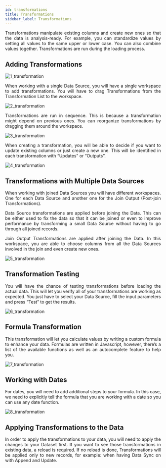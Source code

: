 ```yaml
---
id: transformations
title: Transformations
sidebar_label: Transformations
---
```

<div style="text-align: justify">

Transformations manipulate existing columns and create new ones so that the data is analysis-ready. For example, you can standardize values by setting all values to the same upper or lower case. You can also combine values together. Transformations are run during the loading process.

## Adding Transformations
![1_transformation](https://s3.amazonaws.com/cdn.qrvey.com/documentation_assets/ui-docs/datasets/Transformations/1_transformation.png#thumbnail)

When working with a single Data Source, you will have a single workspace to add transformations. You will have to drag Transformations from the Transformation List to the workspace.

![2_transformation](https://s3.amazonaws.com/cdn.qrvey.com/documentation_assets/ui-docs/datasets/Transformations/2_transformation.png#thumbnail)

Transformations are run in sequence. This is because a transformation might depend on previous ones. You can reorganize transformations by dragging them around the workspace.

![3_transformation](https://s3.amazonaws.com/cdn.qrvey.com/documentation_assets/ui-docs/datasets/Transformations/3_transformation.png#thumbnail)

When creating a transformation, you will be able to decide if you want to update existing columns or just create a new one. This will be identified in each transformation with “Updates” or “Outputs”.

![4_transformation](https://s3.amazonaws.com/cdn.qrvey.com/documentation_assets/ui-docs/datasets/Transformations/4_transformation.png#thumbnail)


## Transformations with Multiple Data Sources
When working with joined Data Sources you will have different workspaces. One for each Data Source and another one for the Join Output (Post-join Transformations).

Data Source transformations are applied before joining the Data. This can be either used to fix the data so that it can be joined or even to improve performance by transforming a small Data Source without having to go through all joined records.

Join Output Transformations are applied after joining the Data. In this workspace, you are able to choose columns from all the Data Sources involved in the join and even create new ones.

![5_transformation](https://s3.amazonaws.com/cdn.qrvey.com/documentation_assets/ui-docs/datasets/Transformations/5_transformation.png#thumbnail)

## Transformation Testing
You will have the chance of testing transformations before loading the actual data. This will let you verify all of your transformations are working as expected.
You just have to select your Data Source, fill the input parameters and press “Test” to get the results.

![6_transformation](https://s3.amazonaws.com/cdn.qrvey.com/documentation_assets/ui-docs/datasets/Transformations/6_transformation.png#thumbnail)


## Formula Transformation
This transformation will let you calculate values by writing a custom formula to enhance your data. Formulas are written in Javascript, however, there’s a list of the available functions as well as an autocomplete feature to help you.

![7_transformation](https://s3.amazonaws.com/cdn.qrvey.com/documentation_assets/ui-docs/datasets/Transformations/7_transformation.png#thumbnail)

## Working with Dates
For dates, you will need to add additional steps to your formula. In this case,  we need to explicitly tell the formula that you are working with a date so you can use any date function.

![8_transformation](https://s3.amazonaws.com/cdn.qrvey.com/documentation_assets/ui-docs/datasets/Transformations/1_transformation.png#thumbnail)


## Applying Transformations to the Data
In order to apply the transformations to your data, you will need to apply the changes to your Dataset first. If you want to see those transformations in existing data, a reload is required.
If no reload is done, Transformations will be applied only to new records, for example: when having Data Sync on with Append and Update.
